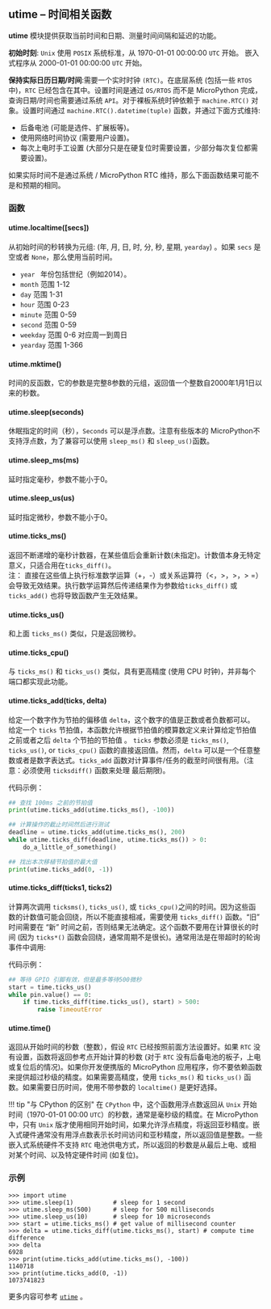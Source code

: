 ## **utime** – 时间相关函数

**utime** 模块提供获取当前时间和日期、测量时间间隔和延迟的功能。

**初始时刻**: `Unix` 使用 `POSIX` 系统标准，从 1970-01-01 00:00:00 `UTC` 开始。
嵌入式程序从 2000-01-01 00:00:00 `UTC` 开始。

**保持实际日历日期/时间**:需要一个实时时钟 `(RTC)`。在底层系统 (包括一些 `RTOS` 中)，`RTC` 已经包含在其中。设置时间是通过 `OS/RTOS` 而不是 MicroPython 完成，查询日期/时间也需要通过系统 `API`。对于裸板系统时钟依赖于 ``machine.RTC()`` 对象。设置时间通过 ``machine.RTC().datetime(tuple)`` 函数，并通过下面方式维持:

* 后备电池 (可能是选件、扩展板等)。
* 使用网络时间协议 (需要用户设置)。
* 每次上电时手工设置 (大部分只是在硬复位时需要设置，少部分每次复位都需要设置)。

如果实际时间不是通过系统 / MicroPython RTC 维持，那么下面函数结果可能不是和预期的相同。

### 函数

#### **utime.localtime**([secs])  
   从初始时间的秒转换为元组: (年, 月, 日, 时, 分, 秒, 星期, ``yearday``) 。如果 ``secs`` 是空或者 ``None``，那么使用当前时间。  

- `year ` 年份包括世纪（例如2014）。 
- `month`  范围 1-12     
- `day`    范围 1-31  
- `hour`    范围 0-23  
- `minute` 范围 0-59  
- `second`  范围 0-59  
- `weekday` 范围 0-6 对应周一到周日  
- `yearday` 范围 1-366  

#### **utime.mktime**()  
   时间的反函数，它的参数是完整8参数的元组，返回值一个整数自2000年1月1日以来的秒数。

#### **utime.sleep**(seconds)  
  休眠指定的时间（秒），``Seconds`` 可以是浮点数。注意有些版本的 MicroPython不支持浮点数，为了兼容可以使用 ``sleep_ms()`` 和 ``sleep_us()``函数。

#### **utime.sleep_ms**(ms)  
  延时指定毫秒，参数不能小于0。

#### **utime.sleep_us**(us)  
  延时指定微秒，参数不能小于0。

#### **utime.ticks_ms**()  
  返回不断递增的毫秒计数器，在某些值后会重新计数(未指定)。计数值本身无特定意义，只适合用在``ticks_diff()``。  
  注： 直接在这些值上执行标准数学运算（+，-）或关系运算符（<，>，>，> =）会导致无效结果。执行数学运算然后传递结果作为参数给`ticks_diff()` 或 ` ticks_add() ` 也将导致函数产生无效结果。

#### **utime.ticks_us**()  
  和上面 `ticks_ms()` 类似，只是返回微秒。

#### **utime.ticks_cpu**()  
  与 ``ticks_ms()`` 和 ``ticks_us()`` 类似，具有更高精度 (使用 CPU 时钟)，并非每个端口都实现此功能。

#### **utime.ticks_add**(ticks, delta)
  给定一个数字作为节拍的偏移值 `delta`，这个数字的值是正数或者负数都可以。
  给定一个 `ticks` 节拍值，本函数允许根据节拍值的模算数定义来计算给定节拍值之前或者之后 `delta` 个节拍的节拍值 。
  `ticks` 参数必须是 `ticks_ms()`, `ticks_us()`, or `ticks_cpu()` 函数的直接返回值。然而，`delta` 可以是一个任意整数或者是数字表达式。`ticks_add` 函数对计算事件/任务的截至时间很有用。（注意：必须使用 `ticksdiff()` 函数来处理
最后期限)。

代码示例：
```python
## 查找 100ms 之前的节拍值
print(utime.ticks_add(utime.ticks_ms(), -100))

## 计算操作的截止时间然后进行测试
deadline = utime.ticks_add(utime.ticks_ms(), 200)
while utime.ticks_diff(deadline, utime.ticks_ms()) > 0:
    do_a_little_of_something()

## 找出本次移植节拍值的最大值
print(utime.ticks_add(0, -1))
```

#### **utime.ticks_diff**(ticks1, ticks2)
   计算两次调用 `ticksms()`, `ticks_us()`, 或 `ticks_cpu()`之间的时间。因为这些函数的计数值可能会回绕，所以不能直接相减，需要使用 `ticks_diff()` 函数。“旧” 时间需要在 “新” 时间之前，否则结果无法确定。这个函数不要用在计算很长的时间 (因为 `ticks*()` 函数会回绕，通常周期不是很长)。通常用法是在带超时的轮询事件中调用:

代码示例：
```python
## 等待 GPIO 引脚有效，但是最多等待500微秒
start = time.ticks_us()
while pin.value() == 0:
    if time.ticks_diff(time.ticks_us(), start) > 500:
        raise TimeoutError
```

#### **utime.time**()
  返回从开始时间的秒数（整数），假设 `RTC` 已经按照前面方法设置好。如果 `RTC` 没有设置，函数将返回参考点开始计算的秒数 (对于 `RTC` 没有后备电池的板子，上电或复位后的情况)。如果你开发便携版的 MicroPython 应用程序，你不要依赖函数来提供超过秒级的精度。如果需要高精度，使用 `ticks_ms()` 和 `ticks_us()` 函数。如果需要日历时间，使用不带参数的 `localtime()` 是更好选择。

!!! tip "与 CPython 的区别"
    在 `CPython` 中，这个函数用浮点数返回从 `Unix` 开始时间（1970-01-01 00:00 `UTC`）的秒数，通常是毫秒级的精度。在 MicroPython 中，只有 `Unix` 版才使用相同开始时间，如果允许浮点精度，将返回亚秒精度。嵌入式硬件通常没有用浮点数表示长时间访问和亚秒精度，所以返回值是整数。一些嵌入式系统硬件不支持 `RTC` 电池供电方式，所以返回的秒数是从最后上电、或相对某个时间、以及特定硬件时间 (如复位)。

###   示例 

```
>>> import utime
>>> utime.sleep(1)           # sleep for 1 second
>>> utime.sleep_ms(500)      # sleep for 500 milliseconds
>>> utime.sleep_us(10)       # sleep for 10 microseconds
>>> start = utime.ticks_ms() # get value of millisecond counter
>>> delta = utime.ticks_diff(utime.ticks_ms(), start) # compute time difference
>>> delta
6928
>>> print(utime.ticks_add(utime.ticks_ms(), -100))
1140718
>>> print(utime.ticks_add(0, -1))
1073741823
```

更多内容可参考 [`utime`](http://docs.micropython.org/en/latest/pyboard/library/utime.html#module-utime)  。
